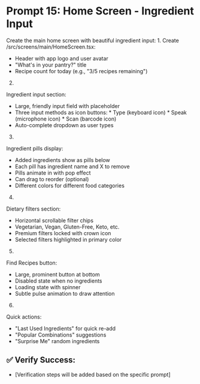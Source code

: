 # Prompt 15: Home Screen - Ingredient Input

Create the main home screen with beautiful ingredient input:
1.
Create /src/screens/main/HomeScreen.tsx:
 - Header with app logo and user avatar
 - "What's in your pantry?" title
 - Recipe count for today (e.g., "3/5 recipes remaining")
2.
Ingredient input section:
 - Large, friendly input field with placeholder
 - Three input methods as icon buttons: * Type (keyboard icon) * Speak (microphone icon) * Scan (barcode icon)
 - Auto-complete dropdown as user types
3.
Ingredient pills display:
 - Added ingredients show as pills below
 - Each pill has ingredient name and X to remove
 - Pills animate in with pop effect
 - Can drag to reorder (optional)
 - Different colors for different food categories
4.
Dietary filters section:
 - Horizontal scrollable filter chips
 - Vegetarian, Vegan, Gluten-Free, Keto, etc.
 - Premium filters locked with crown icon
 - Selected filters highlighted in primary color
5.
Find Recipes button:
 - Large, prominent button at bottom
 - Disabled state when no ingredients
 - Loading state with spinner
 - Subtle pulse animation to draw attention
6.
Quick actions:
 - "Last Used Ingredients" for quick re-add
 - "Popular Combinations" suggestions
 - "Surprise Me" random ingredients

## ✅ Verify Success:
- [Verification steps will be added based on the specific prompt]
